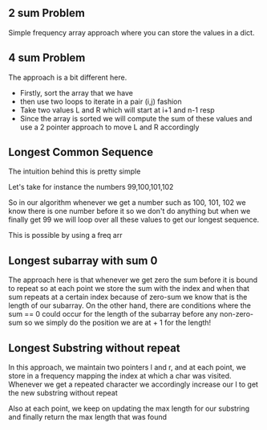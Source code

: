 ## 2 sum Problem

Simple frequency array approach where you can store the values in a dict. 

## 4 sum Problem

The approach is a bit different here.

- Firstly, sort the array that we have
- then use two loops to iterate in a pair (i,j) fashion
- Take two values L and R which will start at i+1 and n-1 resp
- Since the array is sorted we will compute the sum of these values and use a 2 pointer approach to move L and R accordingly

## Longest Common Sequence

The intuition behind this is pretty simple

Let's take for instance the numbers 99,100,101,102

So in our algorithm whenever we get a number such as 100, 101, 102 we know there is one number before it so we don't do anything but when we finally get 99 we will loop over all these values to get our longest sequence.

This is possible by using a freq arr

## Longest subarray with sum 0

The approach here is that whenever we get zero the sum before it is bound to repeat so at each point we store the sum with the index and when that sum repeats at a certain index because of zero-sum we know that is the length of our subarray. On the other hand, there are conditions where the sum == 0 could occur for the length of the subarray before any non-zero-sum so we simply do the position we are at + 1 for the length!

## Longest Substring without repeat

In this approach, we maintain two pointers l and r, and at each point, we store in a frequency mapping the index at which a char was visited. Whenever we get a repeated character we accordingly increase our l to get the new substring without repeat

Also at each point, we keep on updating the max length for our substring and finally return the max length that was found
